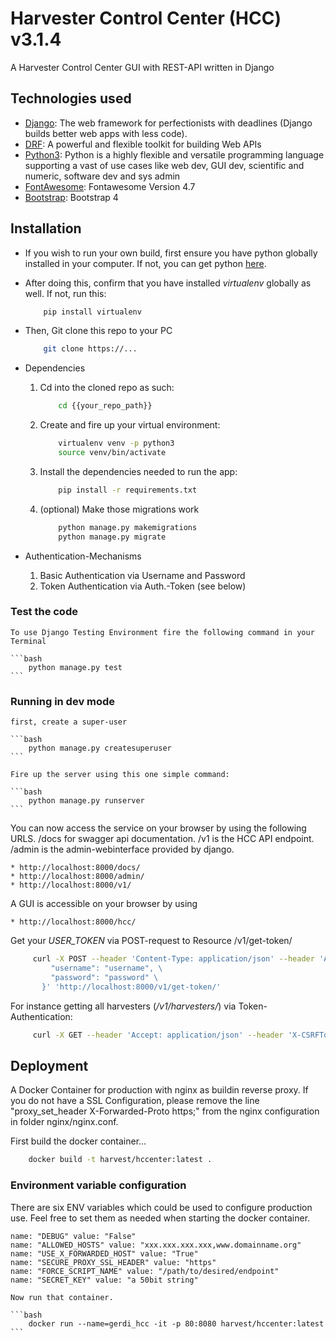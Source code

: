 # Harvester Control Center (HCC) v3.1.4

A Harvester Control Center GUI with REST-API written in Django

## Technologies used

* [Django](https://www.djangoproject.com/): The web framework for perfectionists with deadlines (Django builds better web apps with less code).
* [DRF](https://www.django-rest-framework.org/): A powerful and flexible toolkit for building Web APIs
* [Python3](http://www.python.org): Python is a highly flexible and versatile programming language supporting a vast of use cases like web dev, GUI dev, scientific and numeric, software dev and sys admin
* [FontAwesome](https://fontawesome.com/v4.7.0/icons/): Fontawesome Version 4.7
* [Bootstrap](https://getbootstrap.com/docs/4.1/getting-started/introduction/): Bootstrap 4

## Installation

* If you wish to run your own build, first ensure you have python globally installed in your computer. If not, you can get python [here](https://www.python.org").

* After doing this, confirm that you have installed _virtualenv_ globally as well. If not, run this:

    ```bash
        pip install virtualenv
    ```

* Then, Git clone this repo to your PC

    ```bash
        git clone https://...
    ```

* Dependencies
    1. Cd into the cloned repo as such:

        ```bash
            cd {{your_repo_path}}
        ```

    2. Create and fire up your virtual environment:

        ```bash
            virtualenv venv -p python3
            source venv/bin/activate
        ```

    3. Install the dependencies needed to run the app:

        ```bash
            pip install -r requirements.txt
        ```

    4. (optional) Make those migrations work

        ```bash
            python manage.py makemigrations
            python manage.py migrate
        ```

* Authentication-Mechanisms
   1. Basic Authentication via Username and Password
   2. Token Authentication via Auth.-Token (see below)

### Test the code

    To use Django Testing Environment fire the following command in your Terminal

    ```bash
        python manage.py test
    ```

### Running in dev mode

    first, create a super-user

    ```bash
        python manage.py createsuperuser
    ```

    Fire up the server using this one simple command:

    ```bash
        python manage.py runserver
    ```

   You can now access the service on your browser by using the following URLS. /docs for swagger api documentation. 
   /v1 is the HCC API endpoint. /admin is the admin-webinterface provided by django.

    * http://localhost:8000/docs/
    * http://localhost:8000/admin/
    * http://localhost:8000/v1/

   A GUI is accessible on your browser by using

    * http://localhost:8000/hcc/

   Get your _USER_TOKEN_ via POST-request to Resource /v1/get-token/

   ```bash
        curl -X POST --header 'Content-Type: application/json' --header 'Accept: application/json' -d '{ \
            "username": "username", \
            "password": "password" \
          }' 'http://localhost:8000/v1/get-token/'
   ```

   For instance getting all harvesters (_/v1/harvesters/_) via Token-Authentication:

   ```bash
        curl -X GET --header 'Accept: application/json' --header 'X-CSRFToken: AJcweNkQirt51Z2lg0c94FujhSNYFiu5grZLR2N4D8r1X2wrUaUlK8EOieEStFR9' --header 'Authorization: Token [USER_TOKEN]' 'http://localhost:8000/v1/harvesters/'
   ```

## Deployment

A Docker Container for production with nginx as buildin reverse proxy.
If you do not have a SSL Configuration, please remove the line
"proxy_set_header X-Forwarded-Proto https;" from the nginx configuration
in folder nginx/nginx.conf.

First build the docker container...

   ```bash
       docker build -t harvest/hccenter:latest .
   ```

### Environment variable configuration

There are six ENV variables which could be used to configure production use. Feel free to set them as needed when starting the docker container.

    name: "DEBUG" value: "False"
    name: "ALLOWED_HOSTS" value: "xxx.xxx.xxx.xxx,www.domainname.org"
    name: "USE_X_FORWARDED_HOST" value: "True"
    name: "SECURE_PROXY_SSL_HEADER" value: "https"
    name: "FORCE_SCRIPT_NAME" value: "/path/to/desired/endpoint"
    name: "SECRET_KEY" value: "a 50bit string"

    Now run that container.

    ```bash
        docker run --name=gerdi_hcc -it -p 80:8080 harvest/hccenter:latest
    ```
